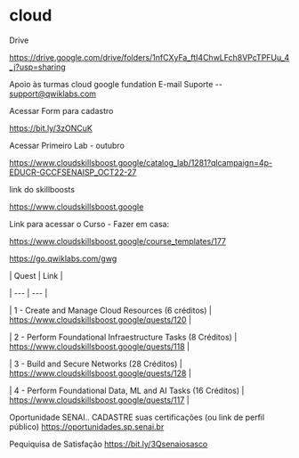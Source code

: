 # cloud

Drive    

https://drive.google.com/drive/folders/1nfCXyFa_ftI4ChwLFch8VPcTPFUu_4_j?usp=sharing

Apoio às turmas cloud google fundation
E-mail Suporte  --  support@qwiklabs.com

Acessar Form para cadastro

https://bit.ly/3zONCuK



Acessar Primeiro Lab - outubro


https://www.cloudskillsboost.google/catalog_lab/1281?qlcampaign=4p-EDUCR-GCCFSENAISP_OCT22-27


link do skillboosts

https://www.cloudskillsboost.google



Link para acessar o Curso - Fazer em casa:

https://www.cloudskillsboost.google/course_templates/177

https://go.qwiklabs.com/gwg


| Quest | Link |

| --- | --- |

| 1 - Create and Manage Cloud Resources (6 créditos) | https://www.cloudskillsboost.google/quests/120 |

| 2 - Perform Foundational Infraestructure Tasks (8 Créditos) | https://www.cloudskillsboost.google/quests/118 |

| 3 - Build and Secure Networks (28 Créditos) | https://www.cloudskillsboost.google/quests/128 |

| 4 -  Perform Foundational Data, ML and AI Tasks (16 Créditos) | https://www.cloudskillsboost.google/quests/117  |


Oportunidade SENAI.. CADASTRE suas certificações (ou link de perfil público)
 https://oportunidades.sp.senai.br
 
Pequiquisa de Satisfação
https://bit.ly/3Qsenaiosasco

